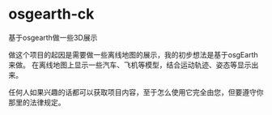 # osgearth-ck
基于osgearth做一些3D展示

做这个项目的起因是需要做一些离线地图的展示，我的初步想法是基于osgEarth来做。
在离线地图上显示一些汽车、飞机等模型，结合运动轨迹、姿态等显示出来。

任何人如果兴趣的话都可以获取项目内容，至于怎么使用它完全由您，但要遵守你那里的法律规定。
